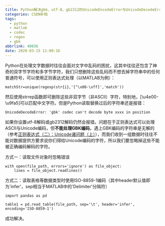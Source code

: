 ```yaml
---
title: Python解决gbk、utf-8、gb2312的UnicodeEncodeError与UnicodeDecodeError乱码解码的两种方法
categories: CSDN补档
tags:
  - python
  - matlab
  - codec
  - regex
  - gbk
abbrlink: 40036
date: 2020-03-15 11:09:16
---
```


Python在处理文字数据时往往会面对文字中乱码的困扰，这其中往往还包含了神奇的双字节字符和多字节字符，我们只想删除这些乱码而不想去掉字符串中的任何普通符号，可以使用正则表达式处理（以MATLAB为例）：

```
matchStr=unique(regexp(str{i},'[^\x00-\xff]','match'))
```

然后使用strrep函数即可删除这些非双字节（非ASCII）字符，特别地，[\u4e00-\u9fa5]可以匹配中文字符。但是Python读取替换过后的字符串还是报错：

```
UnicodeDecodeError: 'gbk' codec can't decode byte xxxx in position
```

如果你设置utf-8解码或gb2312解码仍然会报错。问题在于正则表达式可以处理ASCII与Unicode编码，但**不能处理GBK编码**，遇上GBK编码的字符串是无解的（参考[正则表达式（二）：Unicode诸问题（上）](https://www.cnblogs.com/simpman/archive/2013/02/22/2921907.html)），而我们收到一组数据时往往不能对数据提供方要求说你们得给Unicode编码的字符，所以我们要忽略掉这些不能被正确编码解码的字符。

方式一：读取文件对象时忽略错误

```
with open(file_path, errors='ignore') as file_object:
    lines = file_object.readlines()
```

方式二：读取表格等数据类型时使用ISO-8859-1编码（其中header默认值即为'infer'，sep相当于MATLAB中的'Delimiter'分隔符）

```
import pandas as pd
 
table1 = pd.read_table(file_path, sep='\t', header='infer', encoding='ISO-8859-1')
```

成功解决。